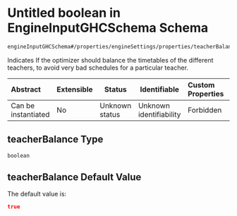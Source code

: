 # Untitled boolean in EngineInputGHCSchema Schema

```txt
engineInputGHCSchema#/properties/engineSettings/properties/teacherBalance
```

Indicates If the optimizer should balance the timetables of the different teachers, to avoid very bad schedules for a particular teacher.


| Abstract            | Extensible | Status         | Identifiable            | Custom Properties | Additional Properties | Access Restrictions | Defined In                                                         |
| :------------------ | ---------- | -------------- | ----------------------- | :---------------- | --------------------- | ------------------- | ------------------------------------------------------------------ |
| Can be instantiated | No         | Unknown status | Unknown identifiability | Forbidden         | Allowed               | none                | [ghc.schema.json\*](../out/ghc.schema.json "open original schema") |

## teacherBalance Type

`boolean`

## teacherBalance Default Value

The default value is:

```json
true
```

